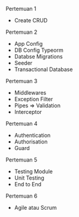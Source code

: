 Pertemuan 1
- Create CRUD

Pertemuan 2
- App Config
- DB Config Typeorm
- Databse Migrations
- Seeder
- Transactional Database

Pertemuan 3
- Middlewares
- Exception Filter
- Pipes => Validation
- Interceptor

Pertemuan 4
- Authentication
- Authorisation
- Guard

Pertemuan 5
- Testing Module
- Unit Testing
- End to End

Pertemuan 6
- Agile atau Scrum
